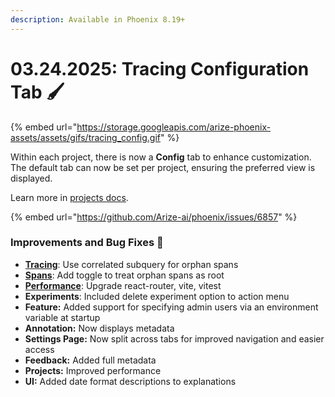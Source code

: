 ```yaml
---
description: Available in Phoenix 8.19+
---
```


# 03.24.2025: Tracing Configuration Tab 🖌️

{% embed url="https://storage.googleapis.com/arize-phoenix-assets/assets/gifs/tracing_config.gif" %}

Within each project, there is now a **Config** tab to enhance customization. The default tab can now be set per project, ensuring the preferred view is displayed.

Learn more in [projects docs](https://app.gitbook.com/s/ShR775Rt7OzHRfy5j2Ks/tracing/features-tracing/projects).

{% embed url="https://github.com/Arize-ai/phoenix/issues/6857" %}

### Improvements and Bug Fixes 🐛

* [**Tracing**](https://github.com/Arize-ai/phoenix/pull/6904): Use correlated subquery for orphan spans
* [**Spans**](https://github.com/Arize-ai/phoenix/releases/tag/arize-phoenix-v8.19.1): Add toggle to treat orphan spans as root
* [**Performance**](https://github.com/Arize-ai/phoenix/pull/6896): Upgrade react-router, vite, vitest
* **Experiments**: Included delete experiment option to action menu
* **Feature:** Added support for specifying admin users via an environment variable at startup
* **Annotation:** Now displays metadata
* **Settings Page:** Now split across tabs for improved navigation and easier access
* **Feedback:** Added full metadata
* **Projects:** Improved performance
* **UI:** Added date format descriptions to explanations

